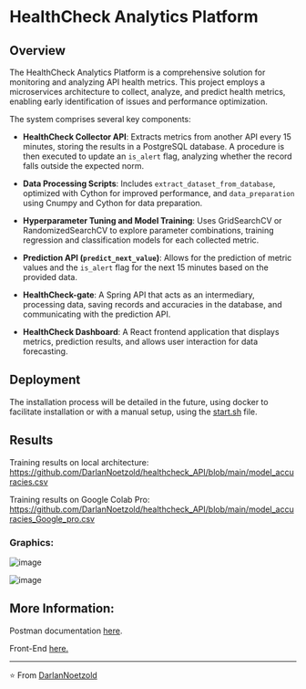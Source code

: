 # HealthCheck Analytics Platform

## Overview

The HealthCheck Analytics Platform is a comprehensive solution for monitoring and analyzing API health metrics. This project employs a microservices architecture to collect, analyze, and predict health metrics, enabling early identification of issues and performance optimization.

The system comprises several key components:

- **HealthCheck Collector API**: Extracts metrics from another API every 15 minutes, storing the results in a PostgreSQL database. A procedure is then executed to update an `is_alert` flag, analyzing whether the record falls outside the expected norm.

- **Data Processing Scripts**: Includes `extract_dataset_from_database`, optimized with Cython for improved performance, and `data_preparation` using Cnumpy and Cython for data preparation.

- **Hyperparameter Tuning and Model Training**: Uses GridSearchCV or RandomizedSearchCV to explore parameter combinations, training regression and classification models for each collected metric.

- **Prediction API (`predict_next_value`)**: Allows for the prediction of metric values and the `is_alert` flag for the next 15 minutes based on the provided data.

- **HealthCheck-gate**: A Spring API that acts as an intermediary, processing data, saving records and accuracies in the database, and communicating with the prediction API.

- **HealthCheck Dashboard**: A React frontend application that displays metrics, prediction results, and allows user interaction for data forecasting.

## Deployment

The installation process will be detailed in the future, using docker to facilitate installation or with a manual setup, using the [start.sh](https://github.com/DarlanNoetzold/healthcheck_API/blob/main/start_all.sh) file.

## Results

Training results on local architecture:
https://github.com/DarlanNoetzold/healthcheck_API/blob/main/model_accuracies.csv

Training results on Google Colab Pro:
https://github.com/DarlanNoetzold/healthcheck_API/blob/main/model_accuracies_Google_pro.csv

### Graphics:

![image](https://github.com/DarlanNoetzold/healthcheck_API/assets/41628589/1862af51-27a4-4727-9b99-79ea45405e6d)

![image](https://github.com/DarlanNoetzold/healthcheck_API/assets/41628589/322edd39-0ac8-4f56-8c3a-4d3df14040e9)


## More Information:
Postman documentation [here](https://documenter.getpostman.com/view/16000387/2sA2xb7veq).

Front-End [here.](http://177.22.91.106:3001/)


---
⭐️ From [DarlanNoetzold](https://github.com/DarlanNoetzold)
